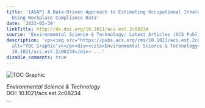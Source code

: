 ```yaml
---
title: '[ASAP] A Data-Driven Approach to Estimating Occupational Inhalation Exposure
  Using Workplace Compliance Data'
date: '2023-03-30'
linkTitle: http://dx.doi.org/10.1021/acs.est.2c08234
source: 'Environmental Science & Technology: Latest Articles (ACS Publications)'
description: '<p><img src="https://pubs.acs.org/cms/10.1021/acs.est.2c08234/asset/images/medium/es2c08234_0006.gif"
  alt="TOC Graphic"/></p><div><cite>Environmental Science & Technology</cite></div><div>DOI:
  10.1021/acs.est.2c08234</div> ...'
disable_comments: true
---
```

<p><img src="https://pubs.acs.org/cms/10.1021/acs.est.2c08234/asset/images/medium/es2c08234_0006.gif" alt="TOC Graphic"/></p><div><cite>Environmental Science & Technology</cite></div><div>DOI: 10.1021/acs.est.2c08234</div> ...